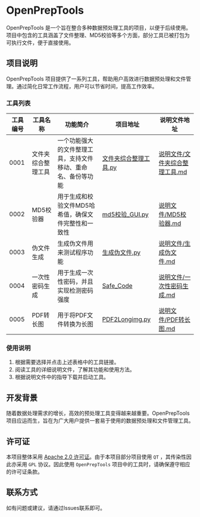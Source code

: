 # OpenPrepTools

OpenPrepTools 是一个旨在整合多种数据预处理工具的项目，以便于后续使用。项目中包含的工具涵盖了文件整理、MD5校验等多个方面，部分工具已被打包为可执行文件，便于直接使用。

## 项目说明

OpenPrepTools 项目提供了一系列工具，帮助用户高效进行数据预处理和文件管理。通过简化日常工作流程，用户可以节省时间，提高工作效率。

### 工具列表

| 工具编号 | 工具名称                       | 功能简介                                      | 项目地址                                                  | 说明文件地址                             |
|--------|----------------------------|-------------------------------------------|---------------------------------------------------|-------------------------------------|
| 0001   | 文件夹综合整理工具                 | 一个功能强大的文件整理工具，支持文件移动、重命名、备份等功能         | [文件夹综合整理工具.py](File/文件夹综合整理工具.py)          | [说明文件/文件夹综合整理工具.md](说明文件/文件夹综合整理工具.md)    |
| 0002   | MD5校验器                      | 用于生成和校验文件MD5哈希值，确保文件完整性和一致性                | [md5校验_GUI.py](Other/md5校验_GUI.py)              | [说明文件/MD5校验器.md](说明文件/MD5校验器.md)         |
| 0003   | 伪文件生成                      | 生成伪文件用来测试程序功能                          | [生成伪文件.py](File/生成伪文件.py)                       | [说明文件/生成伪文件.md](说明文件/生成伪文件.md)       |
| 0004   | 一次性密码生成                    | 用于生成一次性密码，并且实现检测密码强度                    | [Safe_Code](Other/Safe_Code)                           | [说明文件/一次性密码生成.md](说明文件/一次性密码生成.md) |
| 0005   | PDF转长图                       | 用于将PDF文件转换为长图                           | [PDF2Longimg.py](Graph/PDF2Longimg.py)                 | [说明文件/PDF转长图.md](说明文件/PDF转长图.md)         |

### 使用说明

1. 根据需要选择并点击上述表格中的工具链接。
2. 阅读工具的详细说明文件，了解其功能和使用方法。
3. 根据说明文件中的指导下载并启动工具。

## 开发背景

随着数据处理需求的增长，高效的预处理工具变得越来越重要。OpenPrepTools 项目应运而生，旨在为广大用户提供一套易于使用的数据预处理和文件管理工具。

## 许可证

本项目整体采用 [Apache 2.0 许可证](LICENSE)。由于本项目部分项目使用 `QT` ，其传染性因此亦采用 `GPL` 协议。因此使用 `OpenPrepTools` 项目中的工具时，请确保遵守相应的许可证条款。

## 联系方式

如有问题或建议，请通过Issues联系即可。
